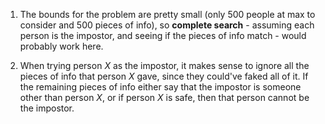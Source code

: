 1. The bounds for the problem are pretty small (only $500$ people at max to consider and $500$ pieces of info), so **complete search** - assuming each person is the impostor, and seeing if the pieces of info match - would probably work here.

2. When trying person $X$ as the impostor, it makes sense to ignore all the pieces of info that person $X$ gave, since they could've faked all of it. If the remaining pieces of info either say that the impostor is someone other than person $X$, or if person $X$ is safe, then that person cannot be the impostor.